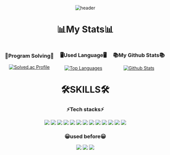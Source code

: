<div align=center>

![header](https://capsule-render.vercel.app/api?type=Waving&height=200&text=MeteoRiver&fontAlign=50&stroke=00FF10)


<h1>📊My Stats📊</h1>

<div style="display: flex; align-items: center; gap: 20px;">
    <div>
        <h3>🔑Program Solving🔑</h3>
        <a href="https://solved.ac/dmseordl">
            <img src="http://mazassumnida.wtf/api/generate_badge?boj=dmseordl" alt="Solved.ac Profile">
        </a>
    </div>
    <div>
        <h3>🖥️Used Language🖥️</h3>
        <a href="https://github.com/MetoeRiver/github-readme-stats">
            <img src="https://github-readme-stats.vercel.app/api/top-langs/?username=MeteoRiver&layout=compact" alt="Top Languages">
        </a>
    </div>
    <div>
        <h3>📚My Github Stats📚</h3>
        <a href="https://github.com/MetoeRiver/github-readme-stats">
            <img src="https://github-readme-stats.vercel.app/api?username=MeteoRiver&theme=tokyonight" alt="Github Stats">
        </a>
    </div>
</div>




<h1>🛠️SKILLS🛠️</h1>
<h3>⚡Tech stacks⚡</h3>
 <img src="https://img.shields.io/badge/JAVA-744E3B?style=for-the-badge"/>

 <img src="https://img.shields.io/badge/React-20232A?style=for-the-badge&logo=react&logoColor=61DAFB"/>

 <img src="https://img.shields.io/badge/Spring-6DB33F?style=for-the-badge&logo=spring&logoColor=white"/>
 <img src="https://img.shields.io/badge/springboot-6DB33F?style=for-the-badge&logo=springboot&logoColor=white">
 <img src="https://img.shields.io/badge/springsecurity-6DB33F?style=for-the-badge&logo=springsecurity&logoColor=white">

 <img src="https://img.shields.io/badge/spring data JPA-6DB33F?style=for-the-badge">
 <img src="https://img.shields.io/badge/MyBatis-000000?style=for-the-badge">

 <img src="https://img.shields.io/badge/mysql-4479A1?style=for-the-badge&logo=mysql&logoColor=white">
 <img src="https://img.shields.io/badge/redis-FF4438?style=for-the-badge&logo=redis&logoColor=white">
 <img src="https://img.shields.io/badge/mongodb-47A248?style=for-the-badge&logo=mongodb&logoColor=white">
 <img src="https://img.shields.io/badge/jenkins-D24939?style=for-the-badge&logo=jenkins&logoColor=white">
 <img src="https://img.shields.io/badge/docker-2496ED?style=for-the-badge&logo=docker&logoColor=white">
 <img src="https://img.shields.io/badge/navercloud-03C75A?style=for-the-badge&logo=naver&logoColor=white">


<h3>😀used before😀</h3>
    <img src="https://img.shields.io/badge/C-A8B9CC?style=flat&logo=C&logoColor=white"/>
    <img src="https://img.shields.io/badge/Android-34A853?style=flat&logo=Android&logoColor=white"/>
    <img src="https://img.shields.io/badge/php-777BB4?style=flat&logo=php&logoColor=white"/>
</div>

